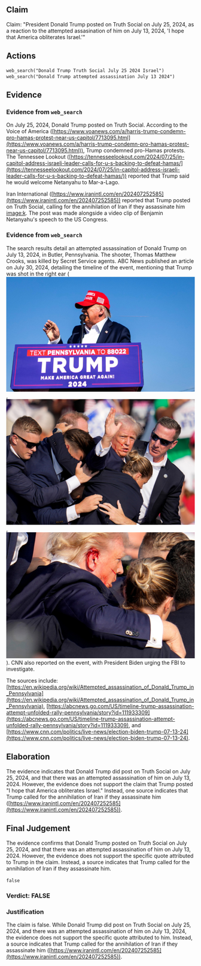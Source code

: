 ## Claim
Claim: "President Donald Trump posted on Truth Social on July 25, 2024, as a reaction to the attempted assasination of him on July 13, 2024, 'I hope that America obliterates Israel.'"

## Actions
```
web_search("Donald Trump Truth Social July 25 2024 Israel")
web_search("Donald Trump attempted assassination July 13 2024")
```

## Evidence
### Evidence from `web_search`
On July 25, 2024, Donald Trump posted on Truth Social. According to the Voice of America ([https://www.voanews.com/a/harris-trump-condemn-pro-hamas-protest-near-us-capitol/7713095.html](https://www.voanews.com/a/harris-trump-condemn-pro-hamas-protest-near-us-capitol/7713095.html)), Trump condemned pro-Hamas protests. The Tennessee Lookout ([https://tennesseelookout.com/2024/07/25/in-capitol-address-israeli-leader-calls-for-u-s-backing-to-defeat-hamas/](https://tennesseelookout.com/2024/07/25/in-capitol-address-israeli-leader-calls-for-u-s-backing-to-defeat-hamas/)) reported that Trump said he would welcome Netanyahu to Mar-a-Lago.

Iran International ([https://www.iranintl.com/en/202407252585](https://www.iranintl.com/en/202407252585)) reported that Trump posted on Truth Social, calling for the annihilation of Iran if they assassinate him <image:k>. The post was made alongside a video clip of Benjamin Netanyahu's speech to the US Congress.


### Evidence from `web_search`
The search results detail an attempted assassination of Donald Trump on July 13, 2024, in Butler, Pennsylvania. The shooter, Thomas Matthew Crooks, was killed by Secret Service agents. ABC News published an article on July 30, 2024, detailing the timeline of the event, mentioning that Trump was shot in the right ear (![image 4215](media/2025-08-23_00-52-1755910350-914361.jpg), ![image 4214](media/2025-08-23_00-52-1755910349-310922.jpg), ![image 4217](media/2025-08-23_00-52-1755910355-820132.jpg)). CNN also reported on the event, with President Biden urging the FBI to investigate.

The sources include: [https://en.wikipedia.org/wiki/Attempted_assassination_of_Donald_Trump_in_Pennsylvania](https://en.wikipedia.org/wiki/Attempted_assassination_of_Donald_Trump_in_Pennsylvania), [https://abcnews.go.com/US/timeline-trump-assassination-attempt-unfolded-rally-pennsylvania/story?id=111933309](https://abcnews.go.com/US/timeline-trump-assassination-attempt-unfolded-rally-pennsylvania/story?id=111933309), and [https://www.cnn.com/politics/live-news/election-biden-trump-07-13-24](https://www.cnn.com/politics/live-news/election-biden-trump-07-13-24).


## Elaboration
The evidence indicates that Donald Trump did post on Truth Social on July 25, 2024, and that there was an attempted assassination of him on July 13, 2024. However, the evidence does not support the claim that Trump posted "I hope that America obliterates Israel." Instead, one source indicates that Trump called for the annihilation of Iran if they assassinate him ([https://www.iranintl.com/en/202407252585](https://www.iranintl.com/en/202407252585)).


## Final Judgement
The evidence confirms that Donald Trump posted on Truth Social on July 25, 2024, and that there was an attempted assassination of him on July 13, 2024. However, the evidence does not support the specific quote attributed to Trump in the claim. Instead, a source indicates that Trump called for the annihilation of Iran if they assassinate him.

`false`


### Verdict: FALSE

### Justification
The claim is false. While Donald Trump did post on Truth Social on July 25, 2024, and there was an attempted assassination of him on July 13, 2024, the evidence does not support the specific quote attributed to him. Instead, a source indicates that Trump called for the annihilation of Iran if they assassinate him ([https://www.iranintl.com/en/202407252585](https://www.iranintl.com/en/202407252585)).
